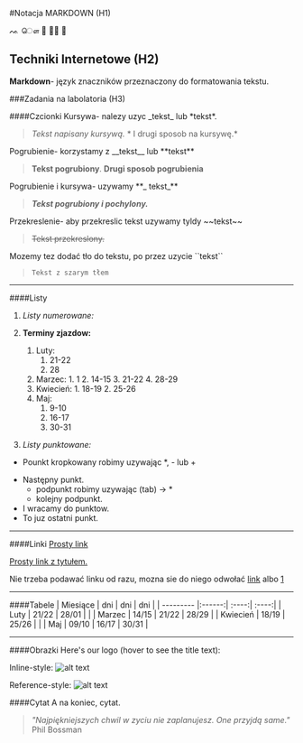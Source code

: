 #Notacja MARKDOWN (H1)

ᨕ ௌ 🔪 📯💜    💼

## Techniki Internetowe (H2)
**Markdown**- język znaczników przeznaczony do formatowania tekstu.

###Zadania na labolatoria (H3)

####Czcionki
Kursywa- nalezy uzyc \_tekst\_ lub \*tekst\*.

> _Tekst napisany kursywą._ * I drugi sposob na kursywę.*

Pogrubienie- korzystamy z \_\_tekst\__ lub \*\*tekst\*\*

> __Tekst pogrubiony__. **Drugi sposob pogrubienia**

Pogrubienie i kursywa- uzywamy \*\*\_ tekst\_\**

> **_Tekst pogrubiony i pochylony._**

Przekreslenie- aby przekreslic tekst uzywamy tyldy \~\~tekst\~\~

> ~~Tekst przekreslony.~~

Mozemy tez dodać tło do tekstu, po przez uzycie \`\`tekst\`\`
> ``Tekst z szarym tłem``

______

####Listy
1. _Listy numerowane:_

 1. **Terminy zjazdow:**
    1. Luty:
        1. 21-22
        2. 28
      2. Marzec:
        1. 1
        2. 14-15
        3. 21-22
        4. 28-29
      3. Kwiecień:
        1. 18-19
        2. 25-26
    4. Maj:
        1. 9-10
        2. 16-17
        3. 30-31  
2. _Listy punktowane:_

  * Pounkt kropkowany robimy uzywając \*, \- lub \+
  - Następny punkt.
    - podpunkt robimy uzywając (tab) -> *
    + kolejny podpunkt.
  - I wracamy do punktow.
  - To juz ostatni punkt.

**********  
####Linki
[Prosty link](https://www.google.com)

[Prosty link z tytułem.](https://www.google.com "Google's Homepage")

Nie trzeba podawać linku od razu, mozna sie do niego odwołać [link] albo [1]

[1]: http://www.google.pl
[link]: http://www.google.pl

---------
####Tabele
| Miesiące  | dni    | dni   | dni   |
| --------- |:------:| :----:| :----:|
| Luty      | 21/22  | 28/01 |       |
| Marzec    | 14/15  | 21/22 | 28/29 |
| Kwiecień  | 18/19  | 25/26 |       |
| Maj       | 09/10  | 16/17 | 30/31 |

*********
####Obrazki
Here's our logo (hover to see the title text):

Inline-style:
![alt text](http://b2.pinger.pl/bae2ced295dccf7e66fe6612cc07dab7/avatar.jpg)

Reference-style:
![alt text][logo]

[logo]: http://b2.pinger.pl/bae2ced295dccf7e66fe6612cc07dab7/avatar.jpg "Logo Title Text 2"

####Cytat
A na koniec, cytat.
>*"Najpiękniejszych chwil w zyciu nie zaplanujesz. One przyjdą same."*
>Phil Bossman
